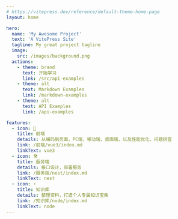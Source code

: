 ```yaml
---
# https://vitepress.dev/reference/default-theme-home-page
layout: home

hero:
  name: 'My Awesome Project'
  text: 'A VitePress Site'
  tagline: My great project tagline
  image:
    src: /images/background.png
  actions:
    - theme: brand
      text: 开始学习
      link: /src/api-examples
    - theme: alt
      text: Markdown Examples
      link: /markdown-examples
    - theme: alt
      text: API Examples
      link: /api-examples

features:
  - icon: 🎉
    title: 前端
    details: 从编码到页面，PC端，移动端，桌面端，以及性能优化，问题排查
    link: /前端/vue3/index.md
    linkText: vue3
  - icon: 🛠️
    title: 服务端
    details: 接口设计，部署服务
    link: /服务端/nest/index.md
    linkText: nest
  - icon: ⚡️
    title: 知识库
    details: 整理资料，打造个人专属知识宝集
    link: /知识库/node/index.md
    linkText: node
---
```

